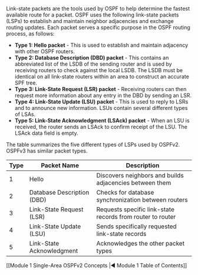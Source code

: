 Link-state packets are the tools used by OSPF to help determine the fastest available route for a packet. OSPF uses the following link-state packets (LSPs) to establish and maintain neighbor adjacencies and exchange routing updates. Each packet serves a specific purpose in the OSPF routing process, as follows:

- **Type 1: Hello packet** - This is used to establish and maintain adjacency with other OSPF routers.
- **Type 2: Database Description (DBD) packet** - This contains an abbreviated list of the LSDB of the sending router and is used by receiving routers to check against the local LSDB. The LSDB must be identical on all link-state routers within an area to construct an accurate SPF tree.
- **Type 3: Link-State Request (LSR) packet** - Receiving routers can then request more information about any entry in the DBD by sending an LSR.
- **Type 4: Link-State Update (LSU) packet** - This is used to reply to LSRs and to announce new information. LSUs contain several different types of LSAs.
- **Type 5: Link-State Acknowledgment (LSAck) packet** - When an LSU is received, the router sends an LSAck to confirm receipt of the LSU. The LSAck data field is empty.

The table summarizes the five different types of LSPs used by OSPFv2. OSPFv3 has similar packet types.

| Type | Packet Name                | Description                                                |
| ---- | -------------------------- | ---------------------------------------------------------- |
| 1    | Hello                      | Discovers neighbors and builds adjacencies between them    |
| 2    | Database Description (DBD) | Checks for database synchronization between routers        |
| 3    | Link-State Request (LSR)   | Requests specific link-state records from router to router |
| 4    | Link-State Update (LSU)    | Sends specifically requested link-state records            |
| 5    | Link-State Acknowledgment  | Acknowledges the other packet types                        |

[[Module 1 Single-Area OSPFv2 Concepts |◀ Module 1 Table of Contents]]